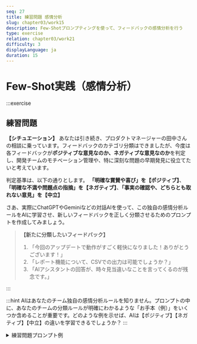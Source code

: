 ```yaml
---
seq: 27
title: 練習問題 感情分析
slug: chapter03/work15
description: Few-Shotプロンプティングを使って、フィードバックの感情分析を行う
type: exercise
relation: chapter03/work21
difficulty: 3
displayLanguage: ja
duration: 15
---
```


# Few-Shot実践（感情分析）

:::exercise
## 練習問題

**【シチュエーション】**
あなたは引き続き、プロダクトマネージャーの田中さんの相談に乗っています。フィードバックのカテゴリ分類はできましたが、今度は各フィードバックが**ポジティブな意見なのか、ネガティブな意見なのか**を判定し、開発チームのモチベーション管理や、特に深刻な問題の早期発見に役立てたいと考えています。

判定基準は、以下の通りとします。
**「明確な賞賛や喜び」を【ポジティブ】**、**「明確な不満や問題点の指摘」を【ネガティブ】**、**「事実の確認や、どちらとも取れない意見」を【中立】**

さあ、実際にChatGPTやGeminiなどの対話AIを使って、この独自の感情分析ルールをAIに学習させ、新しいフィードバックを正しく分類させるためのプロンプトを作成してみましょう。

> **【新たに分類したいフィードバック】**
> 1. 「今回のアップデートで動作がすごく軽快になりました！ありがとうございます！」
> 2. 「レポート機能について、CSVでの出力は可能でしょうか？」
> 3. 「AIアシスタントの回答が、時々見当違いなことを言ってくるのが残念です。」

:::

:::hint
AIはあなたのチーム独自の感情分析ルールを知りません。プロンプトの中に、あなたのチームの分類ルールが明確にわかるような「お手本（例）」をいくつか含めることが重要です。どのような例を示せば、AIは【ポジティブ】【ネガティブ】【中立】の違いを学習できるでしょうか？
:::

<details>
<summary>練習問題プロンプト例</summary>

```markdown
あなたは、ユーザーフィードバックの感情分析を行う専門家です。
以下の社内ルールと例に倣って、新しいフィードバックを【ポジティブ】【ネガティブ】【中立】のいずれかに分類してください。

# 判定基準
- 明確な賞賛や喜び → 【ポジティブ】
- 明確な不満や問題点の指摘 → 【ネガティブ】
- 事実の確認や、どちらとも取れない意見 → 【中立】

# 例
- フィードバック: 「デザインが最高！毎日使うのが楽しみです。」
- 感情: 【ポジティブ】

- フィードバック: 「バッテリーの持ちが思ったより悪かった。」
- 感情: 【ネガティブ】

- フィードバック: 「この機能については、特に意見はありません。」
- 感情: 【中立】

# 新しいフィードバック
1. 「今回のアップデートで動作がすごく軽快になりました！ありがとうございます！」
2. 「レポート機能について、CSVでの出力は可能でしょうか？」
3. 「AIアシスタントの回答が、時々見当違いなことを言ってくるのが残念です。」
```

### AI回答出力例
```
1.
- フィードバック: 「今回のアップデートで動作がすごく軽快になりました！ありがとうございます！」
- 感情: 【ポジティブ】
2. 
- フィードバック: 「レポート機能について、CSVでの出力は可能でしょうか？」
- 感情: 【中立】
3. 
- フィードバック: 「AIアシスタントの回答が、時々見当違いなことを言ってくるのが残念です。」
- 感情: 【ネガティブ】
```
</details>
